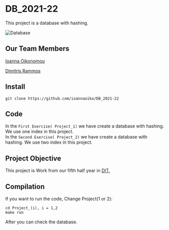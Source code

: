 # DB_2021-22
This project is a database with hashing.

![Database](https://miro.medium.com/max/750/0*rwqI3XKmDZgsVuxr.jpg)

## Our Team Members
[Ioanna Oikonomou](https://github.com/ioannaoiko)

[Dimitris Rammos](https://github.com/DimitrisRammos)

## Install
```
git clone https://github.com/ioannaoiko/DB_2021-22
```
## Code
In the `First Exercise( Project_1)` we have create a database with hashing. We use one index in this project.<br>
In the `Second Exercise( Project_2)` we have create a database with hashing. We use two index in this project.



## Project Objective
This project is Work from our fifth half year in [DIT.](https://www.di.uoa.gr/)


## Compilation
If you want to run the code, Change Project(1 or 2):
```
cd Project_(i), i = 1,2
make run
```
After you can check the database.
